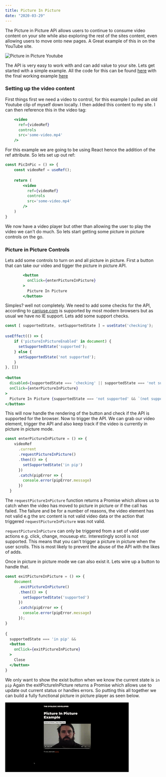 ```yaml
---
title: Picture In Picture
date: "2020-03-29"
---
```


The Picture in Picture APi allows users to continue to consume video content on your site while also exploring the rest
of the sites content, even allowing users to move onto new pages. A Great example of this in on the YouTube site.

![Picture in Picture Youtube](./youTube-example.gif)

The API is very easy to work with and can add value to your site. Lets get started with a simple example. All the code
for this can be found [here](https://github.com/chrislaughlin/thedyslexicdeveloper/blob/master/src/pages/pic-in-pic.js) with the final working example [here](/pic-in-pic)

### Setting up the video content

First things first we need a video to control, for this example I pulled an old Youtube clip of myself down locally. I
then added this content to my site. I can then reference this in the video tag:

```jsx
    <video
      ref={videoRef}
      controls
      src='some-video.mp4'
    />
```

For this example we are going to be using React hence the addition of the ref attribute. So lets set up out ref:

```jsx
const PicInPic = () => {
    const videoRef = useRef();

    return (
        <video
          ref={videoRef}
          controls
          src='some-video.mp4'
        />
    )
}
```

We now have a video player but other than allowing the user to play the video we can't do much. So lets start getting
some picture in picture controls on the go.

### Picture in Picture Controls

Lets add some controls to turn on and all picture in picture. First a button that can take our video and tigger the
picture in picture API.

```jsx
        <button
          onClick={enterPictureInPicture}
        >
          Picture In Picture
        </button>
```

Simples? well not completely. We need to add some checks for the API, according to [caniuse.com](https://caniuse.com/#feat=picture-in-picture)
is supported by most modern browsers but as usual we have no IE support. Lets add some support checks.

```jsx
const [ supportedState, setSupportedState ] = useState('checking');

useEffect(() => {
    if ('pictureInPictureEnabled' in document) {
      setSupportedState('supported');
    } else {
      setSupportedState('not supported');
    }
}, [])

<button
  disabled={supportedState === 'checking' || supportedState === 'not supported'}
  onClick={enterPictureInPicture}
>
  Picture In Picture {supportedState === 'not supported' && `(not supported)`}
</button>
```

This will now handle the rendering of the button and check if the API is supported for the browser. Now to trigger the
API. We can grab our video element, trigger the API and also keep track if the video is currently in picture in picture
mode.

```jsx
const enterPictureInPicture = () => {
    videoRef
      .current
      .requestPictureInPicture()
      .then(() => {
        setSupportedState('in pip')
      })
      .catch(pipError => {
        console.error(pipError.message)
      })
  }
```

The `requestPictureInPicture` function returns a Promise which allows us to catch when the video has moved to picture in
picture or if the call has failed. The failure and be for a number of reasons, the video element has not valid e.g the
src content is not valid video data or the action that triggered `requestPictureInPicture` was not valid.

`requestPictureInPicture` can only be triggered from a set of valid user actions e.g. click, change, mouseup etc.
Interestingly scroll is not supported. This means that you can't trigger a picture in picture when the user scrolls. This
is most likely to prevent the abuse of the API with the likes of adds.

Once in picture in picture mode we can also exist it. Lets wire up a button to handle that.

```jsx
const exitPictureInPicture = () => {
    document
      .exitPictureInPicture()
      .then(() => {
        setSupportedState('supported')
      })
      .catch(pipError => {
        console.error(pipError.message)
      });
}

{
  supportedState === 'in pip' &&
  <button
    onClick={exitPictureInPicture}
  >
    Close
  </button>
}
```

We only want to show the exist button when we know the current state is `in pip` Again the exitPictureInPicture returns
a Promise which allows use to update out current status or handles errors. So putting this all together we can build a
fully functional picture in picture player as seen below.


![Final Example](./final-example.gif)

